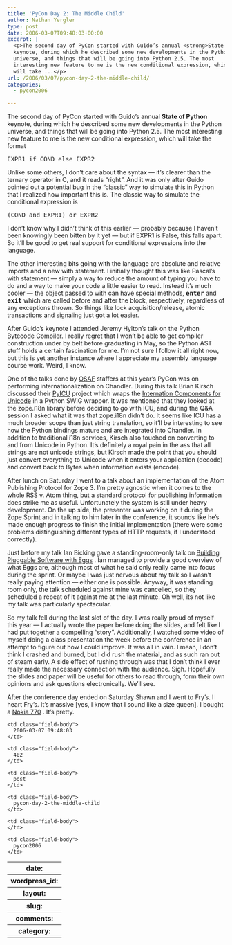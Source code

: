 ```yaml
---
title: 'PyCon Day 2: The Middle Child'
author: Nathan Yergler
type: post
date: 2006-03-07T09:48:03+00:00
excerpt: |
  <p>The second day of PyCon started with Guido’s annual <strong>State of Python</strong>
  keynote, during which he described some new developments in the Python
  universe, and things that will be going into Python 2.5. The most
  interesting new feature to me is the new conditional expression, which
  will take ...</p>
url: /2006/03/07/pycon-day-2-the-middle-child/
categories:
  - pycon2006

---
```

The second day of PyCon started with Guido’s annual **State of Python** keynote, during which he described some new developments in the Python universe, and things that will be going into Python 2.5. The most interesting new feature to me is the new conditional expression, which will take the format

<tt class="docutils literal"><span class="caps">EXPR1</span> if <span class="caps">COND</span> else <span class="caps">EXPR2</span></tt>

Unlike some others, I don’t care about the syntax — it’s clearer than the ternary operator in C, and it reads “right”. And it was only after Guido pointed out a potential bug in the “classic” way to simulate this in Python that I realized how important this is. The classic way to simulate the conditional expression is

<tt class="docutils literal">(<span class="caps">COND</span> and <span class="caps">EXPR1</span>) or <span class="caps">EXPR2</span></tt>

I don’t know why I didn’t think of this earlier — probably because I haven’t been knowingly been bitten by it yet — but if <span class="caps">EXPR1</span> is False, this falls apart. So it’ll be good to get real support for conditional expressions into the language.

The other interesting bits going with the language are absolute and relative imports and a new with statement. I initially thought this was like Pascal’s with statement — simply a way to reduce the amount of typing you have to do and a way to make your code a little easier to read. Instead it’s much cooler — the object passed to with can have special methods, <tt class="docutils literal">__enter__</tt> and <tt class="docutils literal">__exit__</tt> which are called before and after the block, respectively, regardless of any exceptions thrown. So things like lock acquisition/release, atomic transactions and signaling just got a lot easier.

After Guido’s keynote I attended Jeremy Hylton’s talk on the Python Bytecode Compiler. I really regret that I won’t be able to get compiler construction under by belt before graduating in May, so the Python <span class="caps">AST</span> stuff holds a certain fascination for me. I’m not sure I follow it all right now, but this is yet another instance where I appreciate my assembly language course work. Weird, I know.

One of the talks done by [<span class="caps">OSAF</span>][1]  staffers at this year’s PyCon was on performing internationalization on Chandler. During this talk Brian Kirsch discussed their [PyICU][2]  project which wraps the [Internation Components for Unicode][3]  in a Python <span class="caps">SWIG</span> wrapper. It was mentioned that they looked at the zope.i18n library before deciding to go with <span class="caps">ICU</span>, and during the Q&A session I asked what it was that zope.i18n didn’t do. It seems like <span class="caps">ICU</span> has a much broader scope than just string translation, so it’ll be interesting to see how the Python bindings mature and are integrated into Chandler. In addition to traditional i18n services, Kirsch also touched on converting to and from Unicode in Python. It’s definitely a royal pain in the ass that all strings are not unicode strings, but Kirsch made the point that you should just convert everything to Unicode when it enters your application (decode) and convert back to Bytes when information exists (encode).

After lunch on Saturday I went to a talk about an implementation of the Atom Publishing Protocol for Zope 3. I’m pretty agnostic when it comes to the whole <span class="caps">RSS</span> v. Atom thing, but a standard protocol for publishing information does strike me as useful. Unfortunately the system is still under heavy development. On the up side, the presenter was working on it during the Zope Sprint and in talking to him later in the conference, it sounds like he’s made enough progress to finish the initial implementation (there were some problems distinguishing different types of <span class="caps">HTTP</span> requests, if I understood correctly).

Just before my talk Ian Bicking gave a standing-room-only talk on [Building Pluggable Software with Eggs][4] . Ian managed to provide a good overview of what Eggs are, although most of what he said only really came into focus during the sprint. Or maybe I was just nervous about my talk so I wasn’t really paying attention — either one is possible. Anyway, it was standing room only, the talk scheduled against mine was cancelled, so they scheduled a repeat of it against me at the last minute. Oh well, its not like my talk was particularly spectacular.

So my talk fell during the last slot of the day. I was really proud of myself this year — I actually wrote the paper before doing the slides, and felt like I had put together a compelling “story”. Additionally, I watched some video of myself doing a class presentation the week before the conference in an attempt to figure out how I could improve. It was all in vain. I mean, I don’t think I crashed and burned, but I did rush the material, and as such ran out of steam early. A side effect of rushing through was that I don’t think I ever really made the necessary connection with the audience. Sigh. Hopefully the slides and paper will be useful for others to read through, form their own opinions and ask questions electronically. We’ll see.

After the conference day ended on Saturday Shawn and I went to Fry’s. I heart Fry’s. It’s massive [yes, I know that I sound like a size queen]. I bought a [Nokia 770][5] . It’s pretty.

<table class="docutils field-list" frame="void" rules="none">
  <col class="field-name" /> <col class="field-body" /> <tr class="field">
    <th class="field-name">
      date:
    </th>

    <td class="field-body">
      2006-03-07 09:48:03
    </td>
  </tr>

  <tr class="field">
    <th class="field-name">
      wordpress_id:
    </th>

    <td class="field-body">
      402
    </td>
  </tr>

  <tr class="field">
    <th class="field-name">
      layout:
    </th>

    <td class="field-body">
      post
    </td>
  </tr>

  <tr class="field">
    <th class="field-name">
      slug:
    </th>

    <td class="field-body">
      pycon-day-2-the-middle-child
    </td>
  </tr>

  <tr class="field">
    <th class="field-name">
      comments:
    </th>

    <td class="field-body">
    </td>
  </tr>

  <tr class="field">
    <th class="field-name">
      category:
    </th>

    <td class="field-body">
      pycon2006
    </td>
  </tr>
</table>

 [1]: http://osafoundation.org
 [2]: http://pyicu.osafoundation.org/
 [3]: http://www.ibm.com/software/globalization/icu/
 [4]: http://us.pycon.org/zope/talks/talkLocate?year=2006&id=66
 [5]: http://nokia770.com